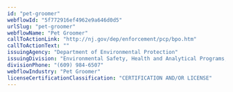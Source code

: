 ```yaml
---
id: "pet-groomer"
webflowId: "5f772916ef4962e9a646d0d5"
urlSlug: "pet-groomer"
webflowName: "Pet Groomer"
callToActionLink: "http://nj.gov/dep/enforcement/pcp/bpo.htm"
callToActionText: ""
issuingAgency: "Department of Environmental Protection"
issuingDivision: "Environmental Safety, Health and Analytical Programs, Bureau of Pesticide Operations"
divisionPhone: "(609) 984-6507"
webflowIndustry: "Pet Groomer"
licenseCertificationClassification: "CERTIFICATION AND/OR LICENSE"
---
```

